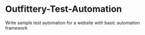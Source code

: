 # Outfittery-Test-Automation
Write sample test automation for a website with basic automation framework
